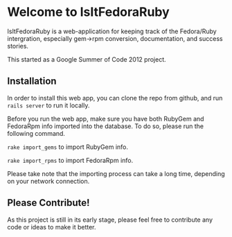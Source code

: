 Welcome to IsItFedoraRuby
=====

IsItFedoraRuby is a web-application for keeping track of the Fedora/Ruby intergration, especially gem->rpm conversion, documentation, and success stories.

This started as a Google Summer of Code 2012 project.

Installation
----

In order to install this web app, you can clone the repo from github, and run `rails server` to run it locally.

Before you run the web app, make sure you have both RubyGem and FedoraRpm info imported into the database. To do so, please run the following command.

`rake import_gems` to import RubyGem info.

`rake import_rpms` to import FedoraRpm info.

Please take note that the importing process can take a long time, depending on your network connection.

Please Contribute!
----

As this project is still in its early stage, please feel free to contribute any code or ideas to make it better.